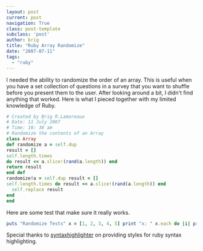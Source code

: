 ```yaml
---
layout: post
current: post
navigation: True
class: post-template
subclass: 'post'
author: brig
title: "Ruby Array Randomize"
date: "2007-07-11"
tags:
  - "ruby"
---
```


I needed the ability to randomize the order of an array. This is useful when you have a set collection of questions in a survey that you want to shuffle before you present them to the user. After looking around a bit, I didn't find anything that worked. Here is what I pieced together with my limited knowledge of Ruby.

```ruby
# Created by Brig R.Lamoreaux
# Date: 11 July 2007
# Time: 10: 38 am
# Randomize the contents of an Array
class Array
def randomize a = self.dup
result = []
self.length.times
do result << a.slice!(rand(a.length)) end
return result
end def
randomize!a = self.dup result = []
self.length.times do result << a.slice!(rand(a.length)) end
  self.replace result
end
end
```

Here are some test that make sure it really works.

```ruby
puts "Randomize Tests" x = [1, 2, 3, 4, 5] print "x: " x.each do |i| print "#{i}" end y = x.randomize print "\ny: " y.each do |i| print "#{i}" end x.randomize! # x is now [3, 5, 4, 1, 2] print "\nx: " x.each do |i| print "#{i}" end x.randomize! # x is now [3, 5, 4, 1, 2] print "\nx: " x.each do |i| print "#{i}" end
```

Special thanks to [syntaxhighlighter](http://code.google.com/p/syntaxhighlighter/) on providing styles for ruby syntax highlighting.
